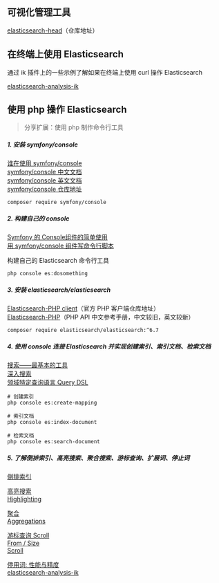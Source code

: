## 可视化管理工具

[elasticsearch-head](https://github.com/mobz/elasticsearch-head)（仓库地址）

## 在终端上使用 Elasticsearch

通过 ik 插件上的一些示例了解如果在终端上使用 curl 操作 Elasticsearch

[elasticsearch-analysis-ik](https://github.com/medcl/elasticsearch-analysis-ik/)

## 使用 php 操作 Elasticsearch

> 分享扩展：使用 php 制作命令行工具

##### 1. 安装 symfony/console

[谁在使用 symfony/console](https://symfony.com/components/Console)  
[symfony/console 中文文档](http://www.symfonychina.com/doc/current/components/console.html)  
[symfony/console 英文文档](https://symfony.com/doc/current/components/console.html)  
[symfony/console 仓库地址](https://github.com/symfony/console)  

```shell
composer require symfony/console
```

##### 2. 构建自己的 console

[Symfony 的 Console组件的简单使用](https://segmentfault.com/a/1190000005084734)  
[用 symfony/console 组件写命令行脚本](https://learnku.com/articles/22667)  

构建自己的 Elasticsearch 命令行工具

```shell
php console es:dosomething
```

##### 3. 安装 elasticsearch/elasticsearch

[Elasticsearch-PHP client](https://github.com/elastic/elasticsearch-php)（官方 PHP 客户端仓库地址）  
[Elasticsearch-PHP](https://www.elastic.co/guide/cn/elasticsearch/php/current/index.html)（PHP API 中文参考手册，中文较旧，英文较新）  

```shell
composer require elasticsearch/elasticsearch:^6.7
```

##### 4. 使用 console 连接 Elasticsearch 并实现创建索引、索引文档、检索文档

[搜索——最基本的工具](https://www.elastic.co/guide/cn/elasticsearch/guide/current/search.html)  
[深入搜索](https://www.elastic.co/guide/cn/elasticsearch/guide/current/search-in-depth.html)  
[领域特定查询语言 Query DSL](https://www.elastic.co/guide/en/elasticsearch/reference/7.3/query-dsl.html)  

```shell
# 创建索引
php console es:create-mapping

# 索引文档
php console es:index-document

# 检索文档
php console es:search-document
```

##### 5. 了解倒排索引、高亮搜索、聚合搜索、游标查询、扩展词、停止词

[倒排索引](https://www.elastic.co/guide/cn/elasticsearch/guide/current/inverted-index.html)  

[高亮搜索](https://www.elastic.co/guide/cn/elasticsearch/guide/current/highlighting-intro.html#highlighting-intro)  
[Highlighting](https://www.elastic.co/guide/en/elasticsearch/reference/7.3/search-request-body.html#request-body-search-highlighting)  

[聚合](https://www.elastic.co/guide/cn/elasticsearch/guide/current/aggregations.html)  
[Aggregations](https://www.elastic.co/guide/en/elasticsearch/reference/7.3/search-aggregations.html)  

[游标查询 Scroll](https://www.elastic.co/guide/cn/elasticsearch/guide/current/scroll.html)  
[From / Size](https://www.elastic.co/guide/en/elasticsearch/reference/7.2/search-request-from-size.html)  
[Scroll](https://www.elastic.co/guide/en/elasticsearch/reference/7.2/search-request-scroll.html)  

[停用词: 性能与精度](https://www.elastic.co/guide/cn/elasticsearch/guide/current/stopwords.html)  
[elasticsearch-analysis-ik](https://github.com/medcl/elasticsearch-analysis-ik/)
